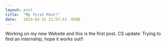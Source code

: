 ```yaml
---
layout: post
title:  "My first Post!"
date:   2019-03-31 21:57:43 -0500
---
```


Working on my new Website and this is the first post. CS update: Trying to find an internship, hope it works out!!